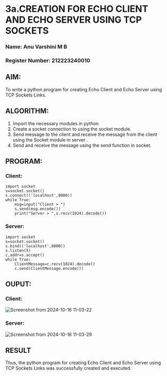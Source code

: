# 3a.CREATION FOR ECHO CLIENT AND ECHO SERVER USING TCP SOCKETS
### Name: Anu Varshini M B
### Register Number: 212223240010
## AIM:
To write a python program for creating Echo Client and Echo Server using TCP
Sockets Links.
## ALGORITHM:
1. Import the necessary modules in python
2. Create a socket connection to using the socket module.
3. Send message to the client and receive the message from the client using the Socket module in
 server .
4. Send and receive the message using the send function in socket.
## PROGRAM:
### Client:
```
import socket
s=socket.socket()
s.connect(('localhost',8000))
while True:
    msg=input("Client > ")
    s.send(msg.encode())
    print("Server > ",s.recv(1024).decode())

```
### Server:
```
import socket
s=socket.socket()
s.bind(('localhost',8000))
s.listen(5)
c,addr=s.accept()
while True:
    ClientMessage=c.recv(1024).decode()
    c.send(ClientMessage.encode())

```
## OUPUT:
### Client:
![Screenshot from 2024-10-16 11-03-22](https://github.com/user-attachments/assets/ae817870-7046-4144-b1a9-e2ab82513a97)


### Server:
![Screenshot from 2024-10-16 11-03-29](https://github.com/user-attachments/assets/6fb0fc8b-564c-47d7-a776-0d0ffe9913d1)


## RESULT
Thus, the python program for creating Echo Client and Echo Server using TCP Sockets Links was successfully created and executed.
